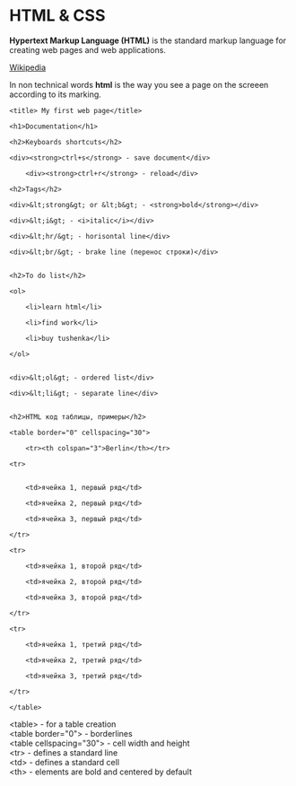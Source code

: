 # HTML & CSS

**Hypertext Markup Language (HTML)** is the standard markup language for creating web pages and web applications. 

[Wikipedia](https://en.wikipedia.org/wiki/HTML)

In non technical words **html** is the way you see a page on the screeen according to its marking.

<html>

<head> 

	<title> My first web page</title>

</head>

<body>

	<h1>Documentation</h1> 

	<h2>Keyboards shortcuts</h2>

	<div><strong>ctrl+s</strong> - save document</div>

        <div><strong>ctrl+r</strong> - reload</div>

	<h2>Tags</h2>

	<div>&lt;strong&gt; or &lt;b&gt; - <strong>bold</strong></div>
	
	<div>&lt;i&gt; - <i>italic</i></div>	

	<div>&lt;hr/&gt; - horisontal line</div>

	<div>&lt;br/&gt; - brake line (перенос строки)</div>
	
	
	<h2>To do list</h2>

	<ol>

		<li>learn html</li>

		<li>find work</li>

		<li>buy tushenka</li>

	</ol>

	
	<div>&lt;ol&gt; - ordered list</div>	

	<div>&lt;li&gt; - separate line</div>
	
	
	<h2>HTML код таблицы, примеры</h2>

	<table border="0" cellspacing="30">

		<tr><th colspan="3">Berlin</th></tr>

	<tr>


		<td>ячейка 1, первый ряд</td>

		<td>ячейка 2, первый ряд</td>

		<td>ячейка 3, первый ряд</td>

	</tr>

	<tr>

		<td>ячейка 1, второй ряд</td>

		<td>ячейка 2, второй ряд</td>

		<td>ячейка 3, второй ряд</td>

	</tr>

	<tr>

		<td>ячейка 1, третий ряд</td>

		<td>ячейка 2, третий ряд</td>

		<td>ячейка 3, третий ряд</td>

	</tr>

	</table> 


<div>&lt;table&gt; - for a table creation</div>

<div>&lt;table border="0"&gt; - borderlines</div>

<div>&lt;table cellspacing="30"&gt; - cell width and height </div>

<div>&lt;tr&gt; - defines a standard line

<div>&lt;td&gt; - defines a standard cell


<div>&lt;th&gt; - elements are bold and centered by default

</body>
</html>








